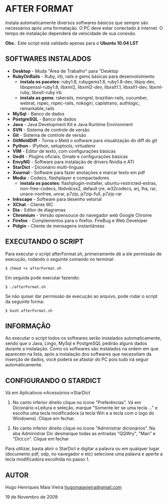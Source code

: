 AFTER FORMAT
============

Instala automaticamente diversos softwares b&aacute;sicos que sempre s&atilde;o necess&aacute;rios
ap&oacute;s uma formata&ccedil;&atilde;o. O PC deve estar conectado &agrave; internet. O tempo de
instala&ccedil;&atilde;o depender&aacute; da velocidade de sua conex&atilde;o.

**Obs**.: Este script est&aacute; validado apenas para o **Ubuntu 10.04 LST**


SOFTWARES INSTALADOS
--------------------

* **Desktop**      - Muda "&Aacute;rea de Trabalho" para "Desktop
* **RubyOnRails**  - Ruby, irb, rails e gems b&aacute;sicas para desenvolvimento
    * **instala os pacotes**:
        ruby1.8, rubygems1.8, ruby1.8-dev, libpq-dev, libopenssl-ruby1.8,
        libxml2, libxml2-dev, libxslt1.1, libxslt1-dev, libxml-ruby,
        libxslt-ruby irb
    * **instala as gems**:
        rakerails, mongrel, brazilian-rails, cucumber, webrat, rspec,
        rspec-rails, nokogiri, capistrano, authlogic, remarkable_rails
* **MySql**        - Banco de dados
* **PostgreSQL**   - Banco de dados
* **Java**         - Java Development Kit e Java Runtime Environment
* **SVN**          - Sistema de controle de vers&atilde;o
* **Git**          - Sistema de controle de vers&atilde;o
* **GitMeldDiff**  - Torna o Meld o software para visualiza&ccedil;&atilde;o do diff do git
* **Python**       - IPython, setuptools, virtualenv
* **VIM**          - Editor de texto, com configura&ccedil;&otilde;es b&aacute;sicas
* **Gedit**        - Plugins oficiais, Gmate e configura&ccedil;&otilde;es b&aacute;sicas
* **EnvyNG**       - Software para instala&ccedil;&atilde;o de drivers Nvidia e ATI
* **StarDict**     - Dicion&aacute;rio multi-l&iacute;nguas
* **Xournal**      - Software para fazer anota&ccedil;&otilde;es e marcar texto em pdf
* **Media**        - Codecs, flashplayer e compactadores
    * **instala os pacotes**:
      flashplugin-installer, ubuntu-restricted-extras, non-free-codecs,
      libdvdcss2, default-jre, w32codecs, arj, lha, rar, unace-nonfree,
      unrar, p7zip, p7zip-full, p7zip-rar
* **Inkscape**     - Software para desenho vetorial
* **XChat**        - Cliente IRC
* **Dia**          - Editor de diagramas
* **Chromium**     - Vers&atilde;o opensouce do navegador web Google Chrome
* **Firefox**      - Complementos para o firefox. FireBug e Web Developer
* **Pidgin**       - Cliente de mensagens instant&acirc;neas


EXECUTANDO O SCRIPT
-------------------

Para executar o script afterFormat.sh, primeiramente d&ecirc; a ele permiss&atilde;o de
execu&ccedil;&atilde;o, rodando o seguinte comando no terminal:

    $ chmod +x afterFormat.sh

Em seguida pode executar fazendo:

    $ ./afterFormat.sh

Se n&atilde;o quiser dar permiss&atilde;o de execu&ccedil;&atilde;o ao arquivo, pode rodar o script da
seguinte forma:

    $ bash afterFormat.sh


INFORMA&Ccedil;&Atilde;O
----------

Ao executar o script todos os softwares ser&atilde;o instalados automaticamente,
sendo que o Java, Lingo, MySql e PostgreSQL pedir&atilde;o alguns dados durante a
instala&ccedil;&atilde;o. Como os softwares s&atilde;o instalados na ordem em que aparecem na
lista, ap&oacute;s a instala&ccedil;&atilde;o dos softwares que necessitam da inser&ccedil;&atilde;o de dados,
voc&ecirc; poder&aacute; se afastar do PC pois tudo ir&aacute; seguir automaticamente.


CONFIGURANDO O STARDICT
-----------------------

V&aacute; em Aplicativos->Acess&oacute;rios->StarDict

1. No canto inferior direito clique no &iacute;cone "Prefer&ecirc;ncias". V&aacute; em
    Dicion&aacute;rio->Leitura e sele&ccedil;&atilde;o, marque "Somente ler se uma tecla ..." e
    escolha uma tecla modificadora (a tecla Win e a tecla com o logo do
    Windowns). Clique em fechar.

2. No canto inferior direito clique no &iacute;cone "Administrar dicion&aacute;rios". Na
    aba Administrar Dic desmarque todas as entradas "QQWry", "Man" e
    "Dict.cn". Clique em fechar

Para utilizar, basta abrir o StarDict e digitar a palavra ou em qualquer
lugar (documento pdf, odp, no navegador e etc) selecione uma palavra e
aperte a tecla modificadora escolhida no passo 1.


AUTOR
-----

  Hugo Henriques Maia Vieira <hugomaiavieira@gmail.com>

  19 de Novembro de 2009

